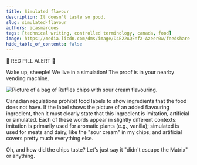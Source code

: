 ```yaml
---
title: Simulated flavour
description: It doesn't taste so good.
slug: simulated-flavour
authors: icasmarques
tags: [technical writing, controlled terminology, canada, food]
image: https://media.licdn.com/dms/image/D4E22AQEnfX-Azeer0w/feedshare-shrink_2048_1536/0/1706540802271?e=1710979200&v=beta&t=2XHFbIusCP1oEk6Ms-oX73uNA-_DrHJ0Y3umwcKzceE
hide_table_of_contents: false
---
```


💊 RED PILL ALERT 💊

Wake up, sheeple! We live in a simulation! The proof is in your nearby vending machine.

![Picture of a bag of Ruffles chips with sour cream flavouring.](https://media.licdn.com/dms/image/D4E22AQEnfX-Azeer0w/feedshare-shrink_2048_1536/0/1706540802271?e=1710979200&v=beta&t=2XHFbIusCP1oEk6Ms-oX73uNA-_DrHJ0Y3umwcKzceE)

Canadian regulations prohibit food labels to show ingredients that the food does not have. If the label shows the picture of an added flavouring ingredient, then it must clearly state that this ingredient is imitation, artificial or simulated. Each of these words appear in slightly different contexts: imitation is primarily used for aromatic plants (e.g., vanilla); simulated is used for meats and dairy, like the "sour cream" in my chips; and artificial covers pretty much everything else.

Oh, and how did the chips taste? Let's just say it "didn't escape the Matrix" or anything.
